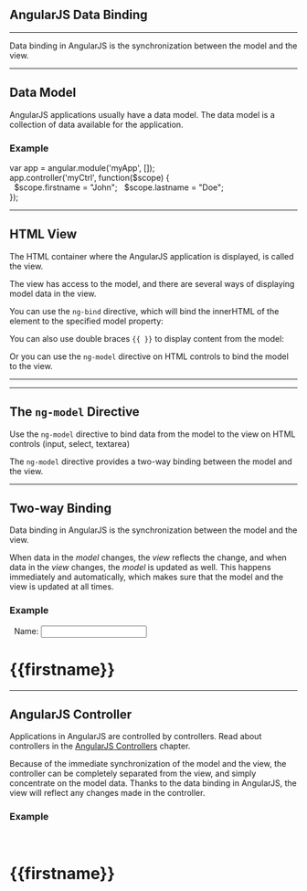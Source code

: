 AngularJS Data Binding
----------------------

---

Data binding in AngularJS is the synchronization between the model and the view.

---

Data Model
----------

AngularJS applications usually have a data model. The data model is a collection of data available for the application.

### Example

var app = angular.module('myApp', []);  
app.controller('myCtrl', function($scope) {  
  $scope.firstname = "John";  
  $scope.lastname = "Doe";  
});  

---

HTML View
---------

The HTML container where the AngularJS application is displayed, is called the view.

The view has access to the model, and there are several ways of displaying model data in the view.

You can use the `ng-bind` directive, which will bind the innerHTML of the element to the specified model property:

You can also use double braces `{{ }}` to display content from the model:

Or you can use the `ng-model` directive on HTML controls to bind the model to the view.

---

---

The `ng-model` Directive
------------------------

Use the `ng-model` directive to bind data from the model to the view on HTML controls (input, select, textarea)

The `ng-model` directive provides a two-way binding between the model and the view.

---

Two-way Binding
---------------

Data binding in AngularJS is the synchronization between the model and the view.

When data in the _model_ changes, the _view_ reflects the change, and when data in the _view_ changes, the _model_ is updated as well. This happens immediately and automatically, which makes sure that the model and the view is updated at all times.

### Example

<div ng-app="myApp" ng-controller="myCtrl">  
  Name: <input ng-model="firstname">  
  <h1>{{firstname}}</h1>  
</div>

<script>

var app = angular.module('myApp', []);  
app.controller('myCtrl', function($scope) {  
  $scope.firstname = "John";  
  $scope.lastname = "Doe";  
});

</script>

---

AngularJS Controller
--------------------

Applications in AngularJS are controlled by controllers. Read about controllers in the [AngularJS Controllers](https://www.w3schools.com/angular/angular_controllers.asp) chapter.

Because of the immediate synchronization of the model and the view, the controller can be completely separated from the view, and simply concentrate on the model data. Thanks to the data binding in AngularJS, the view will reflect any changes made in the controller.

### Example

<div ng-app="myApp" ng-controller="myCtrl">  
  <h1 ng-click="changeName()">{{firstname}}</h1>  
</div>

<script>

var app = angular.module('myApp', []);  
app.controller('myCtrl', function($scope) {  
  $scope.firstname = "John";  
  $scope.changeName = function() {  
    $scope.firstname = "Nelly";  
  }  
});  

</script>
